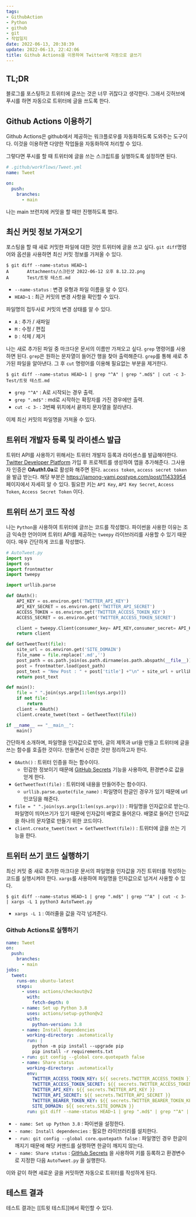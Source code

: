 ```yaml
---
tags:
- GithubAction
- Python
- github
- git
- 작업일지
date: 2022-06-13, 20:38:39
update: 2022-06-13, 22:42:06
title: Github Actions을 이용하여 Twitter에 자동으로 글쓰기
---
```

## TL;DR
블로그를 포스팅하고 트위터에 글쓰는 것은 너무 귀찮다고 생각한다. 그래서 깃허브에 푸시를 하면 자동으로 트위터에 글을 쓰도록 한다.

## Github Actions 이용하기
Github Actions은 github에서 제공하는 워크플로우를 자동화하도록 도와주는 도구이다. 이것을 이용하면 다양한 작업들을 자동화하여 처리할 수 있다.

그렇다면 푸시를 할 때 트위터에 글을 쓰는 스크립트를 실행하도록 설정하면 된다.
``` yml
# .github/workflows/Tweet.yml
name: Tweet

on:
  push:
    branches:
      - main
```
나는 main 브런치에 커밋을 할 때만 진행하도록 했다.

## 최신 커밋 정보 가져오기
포스팅을 할 때 새로 커밋한 파일에 대한 것만 트위터에 글을 쓰고 싶다. `git diff`명령어와 옵션을 사용하면 최신 커밋 정보를 가져올 수 있다.
``` shell
$ git diff --name-status HEAD~1
A       Attachments/스크린샷 2022-06-12 오후 8.12.22.png
A       Test/트윗 테스트.md
```
- `--name-status` : 변경 유형과 파일 이름을 알 수 있다.
- `HEAD~1` :  최근 커밋의 변경 사항을 확인할 수 있다.

파일명의 접두사로 커밋의 변경 상태를 알 수 있다.
- `A` : 추가 / 새파일
- `M` : 수정 / 편집
- `D` : 삭제 / 제거 

나는 새로 추가된 파일 중 마크다운 문서의 이름만 가져오고 싶다. `grep` 명령어를 사용하면 된다. `grep`은 원하는 문자열이 들어간 행을 찾아 출력해준다. `grep`를 통해 새로 추가된 파일을 알아낸다. 그 후 `cut` 명령어를 이용해 필요없는 부분을 제거한다. 
```shell
$ git diff --name-status HEAD~1 | grep "^A" | grep ".md$" | cut -c 3-
Test/트윗 테스트.md
```
- `grep "^A"` : A로 시작되는 경우 출력.
- `grep ".md$"` : md로 시작하는 확장자를 가진 경우에만 출력.
- `cut -c 3-` : 3번째 위치에서 끝까지 문자열을 잘라낸다.

이제 최신 커밋의 파일명을 가져올 수 있다.

## 트위터 개발자 등록 및 라이센스 발급
트위터 API를 사용하기 위해서는 트위터 개발자 등록과 라이센스를 발급해야한다.
[Twitter Developer Platform](https://developer.twitter.com/en) 가입 후 프로젝트를 생성하여 앱을 추가해준다. 그사용자 인증은 **OAuth1.0a**로 활성화 해주면 된다. 	`access token`, `access secret token`을 발급 받는다. 해당 부분은 https://jamong-yami.postype.com/post/11433954 페이지에서 자세히 알 수 있다.
필요한 키는 `API Key`, `API Key Secret`, `Access Token`, `Access Secret Token` 이다.

## 트위터 쓰기 코드 작성
나는 `Python`을 사용하여 트위터에 글쓰는 코드를 작성했다. 파이썬을 사용한 이유는 조금 익숙한 언어이며 트위터 API를 제공하는 `tweepy` 라이브러리를 사용할 수 있기 때문이다.
매우 간단하게 코드를 작성했다. 
``` python
# AutoTweet.py
import sys
import os
import frontmatter
import tweepy

import urllib.parse

def OAuth():
	API_KEY = os.environ.get('TWITTER_API_KEY')
	API_KEY_SECRET = os.environ.get('TWITTER_API_SECRET')
	ACCESS_TOKEN = os.environ.get('TWITTER_ACCESS_TOKEN_KEY')
	ACCESS_SECRET = os.environ.get('TWITTER_ACCESS_TOKEN_SECRET')

	client = tweepy.Client(consumer_key= API_KEY,consumer_secret= API_KEY_SECRET,access_token= ACCESS_TOKEN,access_token_secret= ACCESS_SECRET)
	return client

def GetTweetText(file):
	site_url = os.environ.get('SITE_DOMAIN')
	file_name = file.replace('.md','')
	post_path = os.path.join(os.path.dirname(os.path.abspath(__file__)), "../"+file)
	post = frontmatter.load(post_path)
	post_text = "New Post : " + post['title'] +"\n" + site_url + urllib.parse.quote(file_name)
	return post_text

def main():
	file = " ".join(sys.argv[1:len(sys.argv)])
	if not file:
		return
	client = OAuth()
	client.create_tweet(text = GetTweetText(file))

if __name__ == "__main__":
	main()
```
간단하게 소개하며, 파일명을 인자값으로 받아, 글의 제목과 url을 만들고 트위터에 글을 쓰는 함수를 호출한 것이다. 만들면서 신경쓴 것만 정리하고자 한다.
- `OAuth()` : 트위터 인증을 하는 함수이다.
	- 민감한 정보이기 때문에 [GitHub Secrets](https://fatihkalifa.com/twitter-github-actions#:~:text=%EC%B6%94%EA%B0%80%20%EC%B0%B8%EA%B3%A0%20%EC%82%AC%ED%95%AD-,GitHub%20%EB%B9%84%EB%B0%80,-%EA%B8%B0%EB%8A%A5%EC%9D%84%20%EC%82%AC%EC%9A%A9%20%ED%95%98%EC%97%AC) 기능을 사용하여, 환경변수로 값을 얻게 한다.
- `GetTweetText(file)` : 트위터에 내용을 만들어주는 함수이다.
	- `urllib.parse.quote(file_name)` : 파일명이 한글인 경우가 있기 때문에 url 인코딩을 해준다.
- `file = " ".join(sys.argv[1:len(sys.argv)])` : 파일명을 인자값으로 받는다. 파일명이 띄어쓰기가 있기 때문에 인자값이 배열로 들어온다. 배열로 들어간 인자값을 하나의 문자열로 만들기 위한 코드이다.
- `client.create_tweet(text = GetTweetText(file))` : 트위터에 글을 쓰는 기능을 한다.

## 트위터 쓰기 코드 실행하기
최신 커밋 중 새로 추가한 마크다운 문서의 파일명을 인자값을 가진 트위터를 작성하는 코드를 실행시켜야 한다. `xargs`를 사용하여 파일명을 인자값으로 넘겨서 사용할 수 있다.
``` shell
$ git diff --name-status HEAD~1 | grep ".md$" | grep "^A" | cut -c 3- | xargs -L 1 python3 AutoTweet.py
```
- `xargs -L 1` : 여러줄을 값을 각각 넘겨준다.

### Github Actions로 실행하기
``` yml
name: Tweet
on:
  push:
    branches:
      - main
jobs:
  tweet:
    runs-on: ubuntu-latest
    steps:
      - uses: actions/checkout@v2
        with:
          fetch-depth: 0
      - name: Set up Python 3.8
        uses: actions/setup-python@v2
        with:
          python-version: 3.8
      - name: Install dependencies
        working-directory: .automatically
        run: |
          python -m pip install --upgrade pip
          pip install -r requirements.txt
      - run: git config --global core.quotepath false
      - name: Share status
        working-directory: .automatically
        env:
          TWITTER_ACCESS_TOKEN_KEY: ${{ secrets.TWITTER_ACCESS_TOKEN }}
          TWITTER_ACCESS_TOKEN_SECRET: ${{ secrets.TWITTER_ACCESS_TOKEN_SECRET }}
          TWITTER_API_KEY: ${{ secrets.TWITTER_API_KEY }}
          TWITTER_API_SECRET: ${{ secrets.TWITTER_API_SECRET }}
          TWITTER_BEARER_TOKEN_KEY: ${{ secrets.TWITTER_BEARER_TOKEN_KEY }}
          SITE_DOMAIN: ${{ secrets.SITE_DOMAIN }}
        run: git diff --name-status HEAD~1 | grep ".md$" | grep "^A" | cut -c 3- | xargs -L 1 python3 AutoTweet.py
```
- `- name: Set up Python 3.8` : 파이썬을 설정한다.
- `- name: Install dependencies` : 필요한 라이브러리를 설치한다.
- `- run: git config --global core.quotepath false` : 파일명인 경우 한글이 깨지기 때문에 해당 커맨드를 실행하면 한글이 깨지지 않는다.
- `- name: Share status` : [GitHub Secrets](https://fatihkalifa.com/twitter-github-actions#:~:text=%EC%B6%94%EA%B0%80%20%EC%B0%B8%EA%B3%A0%20%EC%82%AC%ED%95%AD-,GitHub%20%EB%B9%84%EB%B0%80,-%EA%B8%B0%EB%8A%A5%EC%9D%84%20%EC%82%AC%EC%9A%A9%20%ED%95%98%EC%97%AC) 을 사용하여 키를 등록하고 환경변수로 지정한 다음 `AutoTweet.py` 을 실행한다.

이와 같이 하면 새로운 글을 커밋하면 자동으로 트위터를 작성하게 된다.
## 테스트 결과
테스트 결과는 [[트윗 테스트]]에서 확인할 수 있다.
